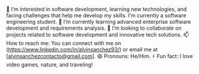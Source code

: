 👀 I’m interested in software development, learning new technologies, and facing challenges that help me develop my skills. I’m currently a software engineering student.
🌱 I’m currently learning advanced enterprise software development and requirements analysis.
💞️ I’m looking to collaborate on projects related to software development and innovative tech solutions.
📫 How to reach me: You can connect with me on (https://www.linkedin.com/in/alvinsanchez93/) or email me at [alvinsanchezcontacto@gmail.com].
😄 Pronouns: He/Him.
⚡ Fun fact: I love video games, nature, and traveling!

<!---
alvinsanchez93/alvinsanchez93 is a ✨ special ✨ repository because its `README.md` (this file) appears on your GitHub profile.
You can click the Preview link to take a look at your changes.
--->
